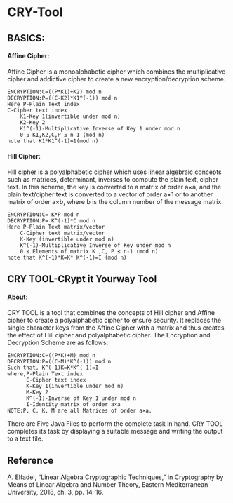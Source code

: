 # CRY-Tool
## BASICS:
#### Affine Cipher:
Affine Cipher is a monoalphabetic cipher which combines the multiplicative cipher and addictive cipher to create a new encryption/decryption scheme.

	ENCRYPTION:C=((P*K1)+K2) mod n  
	DECRYPTION:P=((C-K2)*K1^(-1)) mod n
	Here P-Plain Text index
	C-Cipher text index
        K1-Key 1(invertible under mod n)
        K2-Key 2
        K1^(-1)-Multiplicative Inverse of Key 1 under mod n
        0 ≤ K1,K2,C,P ≤ n-1 (mod n)
	note that K1*K1^(-1)=1(mod n)

#### Hill Cipher:
Hill cipher is a polyalphabetic cipher which uses linear algebraic concepts such as matrices, determinant, inverses to compute the plain text, cipher text. In this scheme, the key is converted to a matrix of order a×a, and the plain text/cipher text is converted to a vector of order a×1 or to another matrix of order a×b, where b is the column number of the message matrix.
	
	ENCRYPTION:C= K*P mod n
   	DECRYPTION:P= K^(-1)*C mod n
	Here P-Plain Text matrix/vector
        C-Cipher text matrix/vector
        K-Key (invertible under mod n) 
        K^(-1)-Multiplicative Inverse of Key under mod n
        0 ≤ Elements of matrix K ,C, P ≤ n-1 (mod n)
	note that K^(-1)*K=K* K^(-1)=I (mod n)


## CRY TOOL-CRypt it Yourway Tool

#### About:
CRY TOOL is a tool that combines the concepts of Hill cipher and Affine cipher to create a polyalphabetic cipher to ensure security. It replaces the single character keys from the Affine Cipher with a matrix and thus creates the effect of Hill cipher and polyalphabetic cipher. The Encryption and Decryption Scheme are as follows: 

	ENCRYPTION:C=((P*K)+M) mod n
	DECRYPTION:P=((C-M)*K^(-1)) mod n
	Such that, K^(-1)K=K*K^(-1)=I
   	where,P-Plain Text index
   	      C-Cipher text index
   	      K-Key 1(invertible under mod n)
   	      M-Key 2
	      K^(-1)-Inverse of Key 1 under mod n
	      I-Identity matrix of order a×a
	NOTE:P, C, K, M are all Matrices of order a×a.

There are Five Java Files to perform the complete task in hand.
CRY TOOL completes its task by displaying a suitable message and writing the output to a text file.

## Reference
A. Elfadel, “Linear Algebra Cryptographic Techniques,” in Cryptography by Means of Linear Algebra and Number Theory, Eastern Mediterranean University, 2018, ch. 3, pp. 14–16. 

